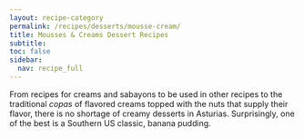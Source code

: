 ```yaml
---
layout: recipe-category
permalink: /recipes/desserts/mousse-cream/
title: Mousses & Creams Dessert Recipes
subtitle: 
toc: false
sidebar:
  nav: recipe_full
---
```

From recipes for creams and sabayons to be used in other recipes to the traditional *copas* of flavored creams topped with the nuts that supply their flavor, there is no shortage of creamy desserts in Asturias. Surprisingly, one of the best is a Southern US classic, banana pudding.